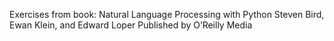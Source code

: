 Exercises from book: 
Natural Language Processing with Python
Steven Bird, Ewan Klein, and Edward Loper
Published by O’Reilly Media
